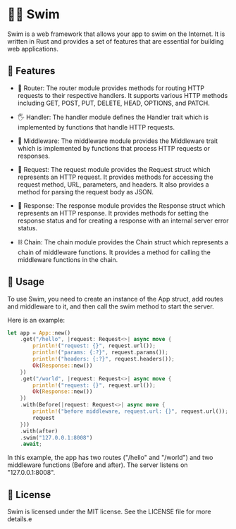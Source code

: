 
# 🏊‍♂️ Swim

Swim is a web framework that allows your app to swim on the Internet. It is written in Rust and provides a set of features that are essential for building web applications.

## 🚀 Features

- 🔀 Router: The router module provides methods for routing HTTP requests to their respective handlers. It supports various HTTP methods including GET, POST, PUT, DELETE, HEAD, OPTIONS, and PATCH.

- 🖐 Handler: The handler module defines the Handler trait which is implemented by functions that handle HTTP requests.

- 🔧 Middleware: The middleware module provides the Middleware trait which is implemented by functions that process HTTP requests or responses.

- 📨 Request: The request module provides the Request struct which represents an HTTP request. It provides methods for accessing the request method, URL, parameters, and headers. It also provides a method for parsing the request body as JSON.

- 📩 Response: The response module provides the Response struct which represents an HTTP response. It provides methods for setting the response status and for creating a response with an internal server error status.

- ⛓ Chain: The chain module provides the Chain struct which represents a chain of middleware functions. It provides a method for calling the middleware functions in the chain.

## 📖 Usage

To use Swim, you need to create an instance of the App struct, add routes and middleware to it, and then call the swim method to start the server.

Here is an example:

```rust
let app = App::new()
    .get("/hello", |request: Request<>| async move {
        println!("request: {}", request.url());
        println!("params: {:?}", request.params());
        println!("headers: {:?}", request.headers());
        Ok(Response::new())
    })
    .get("/world", |request: Request<>| async move {
        println!("request: {}", request.url());
        Ok(Response::new())
    })
    .with(Before(|request: Request<>| async move {
        println!("before middleware, request.url: {}", request.url());
        request
    }))
    .with(after)
    .swim("127.0.0.1:8008")
    .await;
```

In this example, the app has two routes ("/hello" and "/world") and two middleware functions (Before and after). The server listens on "127.0.0.1:8008".

## 📜 License

Swim is licensed under the MIT license. See the LICENSE file for more details.e
